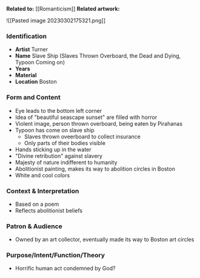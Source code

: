 **Related to:** [[Romanticism]]
**Related artwork:** 

![[Pasted image 20230302175321.png]]

### Identification
- **Artist** Turner
- **Name** Slave Ship (Slaves Thrown Overboard, the Dead and Dying, Typoon Coming on)
- **Years** 
- **Material** 
- **Location** Boston

### Form and Content
- Eye leads to the bottom left corner
- Idea of "beautiful seascape sunset" are filled with horror
- Violent image, person thrown overboard, being eaten by Pirahanas
- Typoon has come on slave ship
	- Slaves thrown oveerboard to collect insurance
	- Only parts of their bodies visible
- Hands sticking up in the water
- "Divine retribution" against slavery
- Majesty of nature indifferent to humanity
- Abolitionist painting, makes its way to abolition circles in Boston
- White and cool colors 

### Context & Interpretation
- Based on a poem
- Reflects abolitionist beliefs

### Patron & Audience
- Owned by an art collector, eventually made its way to Boston art circles

### Purpose/Intent/Function/Theory
- Horrific human act condemned by God?